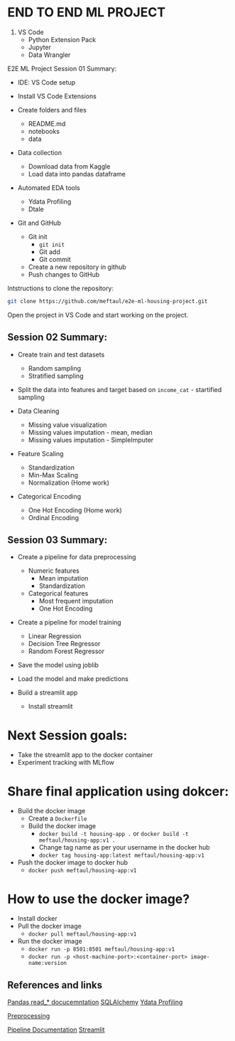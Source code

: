 # END TO END ML PROJECT

1. VS Code
   - Python Extension Pack
   - Jupyter
   - Data Wrangler

E2E ML Project Session 01 Summary:

- IDE: VS Code setup
- Install VS Code Extensions
- Create folders and files

  - README.md
  - notebooks
  - data

- Data collection

  - Download data from Kaggle
  - Load data into pandas dataframe

- Automated EDA tools

  - Ydata Profiling
  - Dtale

- Git and GitHub
  - Git init
    - `git init`
    - Git add
    - Git commit
  - Create a new repository in github
  - Push changes to GitHub

Intstructions to clone the repository:

```bash
git clone https://github.com/meftaul/e2e-ml-housing-project.git
```

Open the project in VS Code and start working on the project.


## Session 02 Summary:

- Create train and test datasets
  - Random sampling
  - Stratified sampling
- Split the data into features and target based on `income_cat` - startified sampling

- Data Cleaning
  - Missing value visualization
  - Missing values imputation - mean, median
  - Missing values imputation - SimpleImputer

- Feature Scaling
  - Standardization
  - Min-Max Scaling
  - Normalization (Home work)

- Categorical Encoding
  - One Hot Encoding (Home work)
  - Ordinal Encoding

## Session 03 Summary:

- Create a pipeline for data preprocessing
  - Numeric features
    - Mean imputation
    - Standardization
  - Categorical features
    - Most frequent imputation
    - One Hot Encoding
- Create a pipeline for model training
  - Linear Regression
  - Decision Tree Regressor
  - Random Forest Regressor
- Save the model using joblib
- Load the model and make predictions

- Build a streamlit app
  - Install streamlit

# Next Session goals:
- Take the streamlit app to the docker container
- Experiment tracking with MLflow


# Share final application using dokcer:
- Build the docker image
  - Create a `Dockerfile`
  - Build the docker image
    - `docker build -t housing-app .` or `docker build -t meftaul/housing-app:v1 .`
    - Change tag name as per your username in the docker hub
    - `docker tag housing-app:latest meftaul/housing-app:v1`
- Push the docker image to docker hub
  - `docker push meftaul/housing-app:v1`

# How to use the docker image? 
- Install docker
- Pull the docker image
  - `docker pull meftaul/housing-app:v1`
- Run the docker image
  - `docker run -p 8501:8501 meftaul/housing-app:v1`
  - `docker run -p <host-machine-port>:<container-port> image-name:version`




## References and links

[Pandas read\_\* docucemntation](https://pandas.pydata.org/docs/getting_started/intro_tutorials/02_read_write.html)
[SQLAlchemy](https://www.sqlalchemy.org/)
[Ydata Profiling](https://docs.profiling.ydata.ai/latest/)

[Preprocessing](https://scikit-learn.org/stable/modules/preprocessing.html)

[Pipeline Documentation](https://scikit-learn.org/stable/modules/generated/sklearn.pipeline.Pipeline.html)
[Streamlit](https://docs.streamlit.io/)
